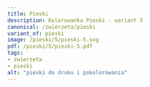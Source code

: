 ```yaml
---
title: Pieski
description: Kolorowanka Pieski - wariant 5
canonical: /zwierzeta/pieski
variant_of: pieski
image: /pieski/5/pieski-5.svg
pdf: /pieski/5/pieski-5.pdf
tags:
- zwierzeta
- pieski
alt: "pieski do druku i pokolorowania"
---
```

